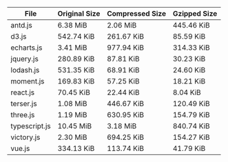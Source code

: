 | File | Original Size | Compressed Size | Gzipped Size |
| --- | --- | --- | --- |
| antd.js | 6.38 MiB | 2.06 MiB | 445.46 KiB |
| d3.js | 542.74 KiB | 261.67 KiB | 85.59 KiB |
| echarts.js | 3.41 MiB | 977.94 KiB | 314.33 KiB |
| jquery.js | 280.89 KiB | 87.81 KiB | 30.23 KiB |
| lodash.js | 531.35 KiB | 68.91 KiB | 24.60 KiB |
| moment.js | 169.83 KiB | 57.25 KiB | 18.21 KiB |
| react.js | 70.45 KiB | 22.44 KiB | 8.04 KiB |
| terser.js | 1.08 MiB | 446.67 KiB | 120.49 KiB |
| three.js | 1.19 MiB | 630.95 KiB | 154.79 KiB |
| typescript.js | 10.45 MiB | 3.18 MiB | 840.74 KiB |
| victory.js | 2.30 MiB | 694.25 KiB | 154.27 KiB |
| vue.js | 334.13 KiB | 113.74 KiB | 41.79 KiB |
